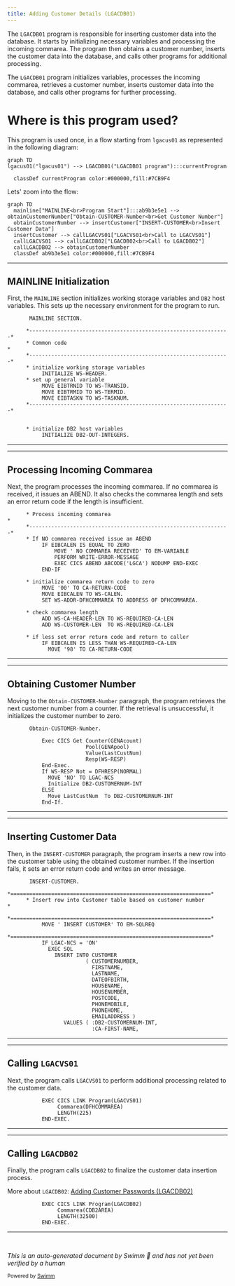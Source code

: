 ```yaml
---
title: Adding Customer Details (LGACDB01)
---
```

The <SwmToken path="base/src/lgacdb01.cbl" pos="13:6:6" line-data="       PROGRAM-ID. LGACDB01.">`LGACDB01`</SwmToken> program is responsible for inserting customer data into the database. It starts by initializing necessary variables and processing the incoming commarea. The program then obtains a customer number, inserts the customer data into the database, and calls other programs for additional processing.

The <SwmToken path="base/src/lgacdb01.cbl" pos="13:6:6" line-data="       PROGRAM-ID. LGACDB01.">`LGACDB01`</SwmToken> program initializes variables, processes the incoming commarea, retrieves a customer number, inserts customer data into the database, and calls other programs for further processing.

# Where is this program used?

This program is used once, in a flow starting from `lgacus01` as represented in the following diagram:

```mermaid
graph TD
lgacus01("lgacus01") --> LGACDB01("LGACDB01 program"):::currentProgram

  classDef currentProgram color:#000000,fill:#7CB9F4
```

Lets' zoom into the flow:

```mermaid
graph TD
  mainline["MAINLINE<br>Program Start"]:::ab9b3e5e1 --> obtainCustomerNumber["Obtain-CUSTOMER-Number<br>Get Customer Number"]
  obtainCustomerNumber --> insertCustomer["INSERT-CUSTOMER<br>Insert Customer Data"]
  insertCustomer --> callLGACVS01["LGACVS01<br>Call to LGACVS01"]
  callLGACVS01 --> callLGACDB02["LGACDB02<br>Call to LGACDB02"]
  callLGACDB02 --> obtainCustomerNumber
  classDef ab9b3e5e1 color:#000000,fill:#7CB9F4
```

<SwmSnippet path="/base/src/lgacdb01.cbl" line="128">

---

## MAINLINE Initialization

First, the <SwmToken path="base/src/lgacdb01.cbl" pos="128:1:1" line-data="       MAINLINE SECTION.">`MAINLINE`</SwmToken> section initializes working storage variables and <SwmToken path="base/src/lgacdb01.cbl" pos="142:5:5" line-data="      * initialize DB2 host variables">`DB2`</SwmToken> host variables. This sets up the necessary environment for the program to run.

```cobol
       MAINLINE SECTION.

      *----------------------------------------------------------------*
      * Common code                                                    *
      *----------------------------------------------------------------*
      * initialize working storage variables
           INITIALIZE WS-HEADER.
      * set up general variable
           MOVE EIBTRNID TO WS-TRANSID.
           MOVE EIBTRMID TO WS-TERMID.
           MOVE EIBTASKN TO WS-TASKNUM.
      *----------------------------------------------------------------*


      * initialize DB2 host variables
           INITIALIZE DB2-OUT-INTEGERS.

```

---

</SwmSnippet>

<SwmSnippet path="/base/src/lgacdb01.cbl" line="146">

---

## Processing Incoming Commarea

Next, the program processes the incoming commarea. If no commarea is received, it issues an ABEND. It also checks the commarea length and sets an error return code if the length is insufficient.

```cobol
      * Process incoming commarea                                      *
      *----------------------------------------------------------------*
      * If NO commarea received issue an ABEND
           IF EIBCALEN IS EQUAL TO ZERO
               MOVE ' NO COMMAREA RECEIVED' TO EM-VARIABLE
               PERFORM WRITE-ERROR-MESSAGE
               EXEC CICS ABEND ABCODE('LGCA') NODUMP END-EXEC
           END-IF

      * initialize commarea return code to zero
           MOVE '00' TO CA-RETURN-CODE
           MOVE EIBCALEN TO WS-CALEN.
           SET WS-ADDR-DFHCOMMAREA TO ADDRESS OF DFHCOMMAREA.

      * check commarea length
           ADD WS-CA-HEADER-LEN TO WS-REQUIRED-CA-LEN
           ADD WS-CUSTOMER-LEN  TO WS-REQUIRED-CA-LEN

      * if less set error return code and return to caller
           IF EIBCALEN IS LESS THAN WS-REQUIRED-CA-LEN
             MOVE '98' TO CA-RETURN-CODE
```

---

</SwmSnippet>

<SwmSnippet path="/base/src/lgacdb01.cbl" line="199">

---

## Obtaining Customer Number

Moving to the <SwmToken path="base/src/lgacdb01.cbl" pos="199:1:5" line-data="       Obtain-CUSTOMER-Number.">`Obtain-CUSTOMER-Number`</SwmToken> paragraph, the program retrieves the next customer number from a counter. If the retrieval is unsuccessful, it initializes the customer number to zero.

```cobol
       Obtain-CUSTOMER-Number.

           Exec CICS Get Counter(GENAcount)
                         Pool(GENApool)
                         Value(LastCustNum)
                         Resp(WS-RESP)
           End-Exec.
           If WS-RESP Not = DFHRESP(NORMAL)
             MOVE 'NO' TO LGAC-NCS
             Initialize DB2-CUSTOMERNUM-INT
           ELSE
             Move LastCustNum  To DB2-CUSTOMERNUM-INT
           End-If.
```

---

</SwmSnippet>

<SwmSnippet path="/base/src/lgacdb01.cbl" line="215">

---

## Inserting Customer Data

Then, in the <SwmToken path="base/src/lgacdb01.cbl" pos="215:1:3" line-data="       INSERT-CUSTOMER.">`INSERT-CUSTOMER`</SwmToken> paragraph, the program inserts a new row into the customer table using the obtained customer number. If the insertion fails, it sets an error return code and writes an error message.

```cobol
       INSERT-CUSTOMER.
      *================================================================*
      * Insert row into Customer table based on customer number        *
      *================================================================*
           MOVE ' INSERT CUSTOMER' TO EM-SQLREQ
      *================================================================*
           IF LGAC-NCS = 'ON'
             EXEC SQL
               INSERT INTO CUSTOMER
                         ( CUSTOMERNUMBER,
                           FIRSTNAME,
                           LASTNAME,
                           DATEOFBIRTH,
                           HOUSENAME,
                           HOUSENUMBER,
                           POSTCODE,
                           PHONEMOBILE,
                           PHONEHOME,
                           EMAILADDRESS )
                  VALUES ( :DB2-CUSTOMERNUM-INT,
                           :CA-FIRST-NAME,
```

---

</SwmSnippet>

<SwmSnippet path="/base/src/lgacdb01.cbl" line="174">

---

## Calling <SwmToken path="base/src/lgacdb01.cbl" pos="174:9:9" line-data="           EXEC CICS LINK Program(LGACVS01)">`LGACVS01`</SwmToken>

Next, the program calls <SwmToken path="base/src/lgacdb01.cbl" pos="174:9:9" line-data="           EXEC CICS LINK Program(LGACVS01)">`LGACVS01`</SwmToken> to perform additional processing related to the customer data.

```cobol
           EXEC CICS LINK Program(LGACVS01)
                Commarea(DFHCOMMAREA)
                LENGTH(225)
           END-EXEC.
```

---

</SwmSnippet>

<SwmSnippet path="/base/src/lgacdb01.cbl" line="186">

---

## Calling <SwmToken path="base/src/lgacdb01.cbl" pos="186:9:9" line-data="           EXEC CICS LINK Program(LGACDB02)">`LGACDB02`</SwmToken>

Finally, the program calls <SwmToken path="base/src/lgacdb01.cbl" pos="186:9:9" line-data="           EXEC CICS LINK Program(LGACDB02)">`LGACDB02`</SwmToken> to finalize the customer data insertion process.

More about <SwmToken path="base/src/lgacdb01.cbl" pos="186:9:9" line-data="           EXEC CICS LINK Program(LGACDB02)">`LGACDB02`</SwmToken>: <SwmLink doc-title="Adding Customer Passwords (LGACDB02)">[Adding Customer Passwords (LGACDB02)](/.swm/adding-customer-passwords-lgacdb02.7l3ez3bb.sw.md)</SwmLink>

```cobol
           EXEC CICS LINK Program(LGACDB02)
                Commarea(CDB2AREA)
                LENGTH(32500)
           END-EXEC.
```

---

</SwmSnippet>

&nbsp;

*This is an auto-generated document by Swimm 🌊 and has not yet been verified by a human*

<SwmMeta version="3.0.0" repo-id="Z2l0aHViJTNBJTNBa3luZHJ5bC1jaWNzLWdlbmFwcCUzQSUzQVN3aW1tLURlbW8=" repo-name="kyndryl-cics-genapp"><sup>Powered by [Swimm](/)</sup></SwmMeta>
